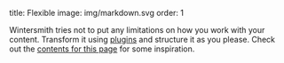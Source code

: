 title: Flexible
image: img/markdown.svg
order: 1

Wintersmith tries not to put any limitations on how you work with your content.
Transform it using [plugins][2] and structure it as you please.
Check out the [contents for this page][1] for some inspiration.

[1]: https://github.com/jnordberg/wintersmith/tree/gh-pages/src  "Wintersmith page source"
[2]: https://github.com/jnordberg/wintersmith/wiki/Plugins  "Wintersmith plugins"
